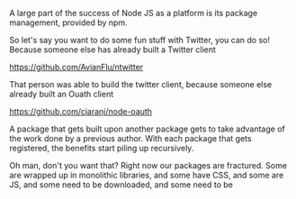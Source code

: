 A large part of the success of Node JS as a platform is its package management, provided by npm.

So let's say you want to do some fun stuff with Twitter, you can do so! Because someone else has already built a Twitter client

https://github.com/AvianFlu/ntwitter

That person was able to build the twitter client, because someone else already built an Ouath client

https://github.com/ciaranj/node-oauth

A package that gets built upon another package gets to take advantage of the work done by a previous author. With each package that gets registered, the benefits start piling up recursively.

<!-- Ideally, any novice programmer can build an application with serious complexity, by utilizing packages that are d -->

Oh man, don't you want that? Right now our packages are fractured. Some are wrapped up in monolithic libraries, and some have CSS, and some are JS, and some need to be downloaded, and some need to be

